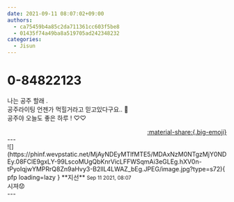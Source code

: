 ```yaml
---
date: 2021-09-11 08:07:02+09:00
authors:
  - ca75459b4a85c2da711361cc603f5be8
  - 01435f74a49ba8a519705ad242348232
categories:
  - Jisun
---
```


# 0-84822123

<div class="post-container" markdown="1">
<div class="content-container md-sidebar__scrollwrap" markdown="1">

나는 공주 할래 .<br>공주라이팅 언젠가 먹힐거라고 믿고있다구요.. 🎀<br>공주야 오늘도 좋은 하루 ! ♡︎♡︎<br>

</div>
</div>

<div style="text-align: right;" markdown="1">
<a href="https://weverse.io/fromis9/fanpost/0-84822123" style="text-align: right;">:material-share:{.big-emoji}</a>
</div>
---

<div class="comments-container md-sidebar__scrollwrap" markdown="1">
<div class="comment" markdown="1">
<div class='id-container' markdown="1">
![](https://phinf.wevpstatic.net/MjAyNDEyMTlfMTE5/MDAxNzM0NTgzMjY0NDEy.08FClE9gxLY-99LscoMUgQbKnrVicLFFWSqmAi3eGLEg.hXV0n-tPyoIqjwYMPRrQ8Zn9aHvy3-B2llL4LWAZ_bEg.JPEG/image.jpg?type=s72){ pfp loading=lazy }
**<span class="artist">지선</span>** <small>Sep 11 2021, 08:07</small><br>
</div>
<div class='comment-body' markdown="1">
시져😟
</div>
</div>
</div>
---
